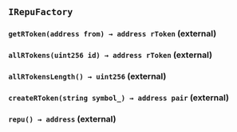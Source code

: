 ## `IRepuFactory`






### `getRToken(address from) → address rToken` (external)





### `allRTokens(uint256 id) → address rToken` (external)





### `allRTokensLength() → uint256` (external)





### `createRToken(string symbol_) → address pair` (external)





### `repu() → address` (external)






